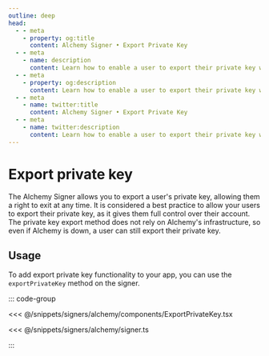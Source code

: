 ```yaml
---
outline: deep
head:
  - - meta
    - property: og:title
      content: Alchemy Signer • Export Private Key
  - - meta
    - name: description
      content: Learn how to enable a user to export their private key with the Alchemy Signer
  - - meta
    - property: og:description
      content: Learn how to enable a user to export their private key with the Alchemy Signer
  - - meta
    - name: twitter:title
      content: Alchemy Signer • Export Private Key
  - - meta
    - name: twitter:description
      content: Learn how to enable a user to export their private key with the Alchemy Signer
---
```


# Export private key

The Alchemy Signer allows you to export a user's private key, allowing them a right to exit at any time. It is considered a best practice to allow your users to export their private key, as it gives them full control over their account. The private key export method does not rely on Alchemy's infrastructure, so even if Alchemy is down, a user can still export their private key.

## Usage

To add export private key functionality to your app, you can use the `exportPrivateKey` method on the signer.

::: code-group

<<< @/snippets/signers/alchemy/components/ExportPrivateKey.tsx

<<< @/snippets/signers/alchemy/signer.ts

:::
